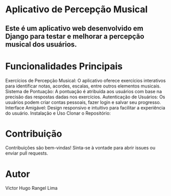 # Aplicativo de Percepção Musical
## Este é um aplicativo web desenvolvido em Django para testar e melhorar a percepção musical dos usuários.

# Funcionalidades Principais
Exercícios de Percepção Musical: O aplicativo oferece exercícios interativos para identificar notas, acordes, escalas, entre outros elementos musicais.
Sistema de Pontuação: A pontuação é atribuída aos usuários com base na precisão das respostas dadas nos exercícios.
Autenticação de Usuários: Os usuários podem criar contas pessoais, fazer login e salvar seu progresso.
Interface Amigável: Design responsivo e intuitivo para facilitar a experiência do usuário.
Instalação e Uso
Clonar o Repositório:


# Contribuição
Contribuições são bem-vindas! Sinta-se à vontade para abrir issues ou enviar pull requests.

# Autor
Victor Hugo Rangel Lima
